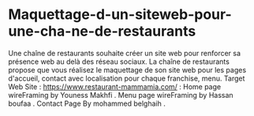 # Maquettage-d-un-siteweb-pour-une-cha-ne-de-restaurants
Une chaîne de restaurants souhaite créer un site web pour renforcer sa présence web au delà des réseau sociaux. La chaîne de restaurants propose que vous réalisez le maquettage de son site web pour les pages d'accueil, contact avec localisation pour chaque franchise, menu.
Target Web Site : https://www.restaurant-mammamia.com/ :
Home page wireFraming by Youness Makhfi .
Menu page wireFraming by Hassan boufaa .
Contact Page By mohammed belghaih .
